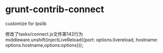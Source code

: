 # grunt-contrib-connect
customize for lpslib

修改了tasks/connect.js文件第142行为         
middleware.unshift(injectLiveReload({port: options.livereload, hostname: options.hostname,options:options}));
